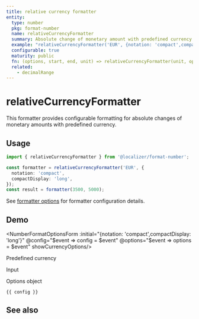 ```yaml
---
title: relative currency formatter
entity:
  type: number
  pkg: format-number
  name: relativeCurrencyFormatter
  summary: Absolute change of monetary amount with predefined currency (configurable)
  example: "relativeCurrencyFormatter('EUR', {notation: 'compact',compactDisplay: 'long'})(3500, 5000)"
  configurable: true
  maturity: public
  fn: (options, start, end, unit) => relativeCurrencyFormatter(unit, options)(start, end)
  related:
    - decimalRange
---
```


# relativeCurrencyFormatter <Package name="format-number"/>

This formatter provides configurable formatting for absolute changes of monetary amounts with predefined currency.

## Usage

```typescript twoslash
import { relativeCurrencyFormatter } from '@localizer/format-number';

const formatter = relativeCurrencyFormatter('EUR', {
  notation: 'compact',
  compactDisplay: 'long',
});
const result = formatter(3500, 5000);
```

See [formatter options](./options/index.md) for formatter configuration details.

## Demo

<script setup>
  import { ref, computed, watch } from 'vue';
  import { NForm, NFormItem } from 'naive-ui/es/form';
  import { NInputNumber } from 'naive-ui/es/input-number';
  import { NSelect } from 'naive-ui/es/select';
  import { NDivider } from 'naive-ui/es/divider';
  import { NCollapse, NCollapseItem } from 'naive-ui/es/collapse';
  import NumberFormatOptionsForm from './NumberFormatOptionsForm.vue';
  import { currencyName } from '@localizer/format';

  const start = ref(3500);
  const end = ref(5000);
  const config = ref();
  const options = ref({});

  const unit = ref('EUR');

  const unitOptions = Intl.supportedValuesOf('currency').map(currency => ({label: `${currency} - ${currencyName(currency).localize('en-US')}`, value: currency}));

</script>

<EntityDemo :args="[options, start, end, unit]">

<NumberFormatOptionsForm :initial="{notation: 'compact',compactDisplay: 'long'}" @config="$event => config = $event" @options="$event => options = $event" showCurrencyOptions/>

<NDivider title-placement="left">Predefined currency</NDivider>
<NFormItem label="Currency"><NSelect filterable v-model:value="unit" :options="unitOptions"/></NFormItem>

<NDivider title-placement="left">Input</NDivider>
<NFormItem label="Value before change"><NInputNumber clearable v-model:value="start" /></NFormItem>
<NFormItem label="Value after change"><NInputNumber clearable v-model:value="end" /></NFormItem>

<NDivider title-placement="left">Options object</NDivider>

```-vue
{{ config }}
```

</EntityDemo>

## See also

<Entities />
